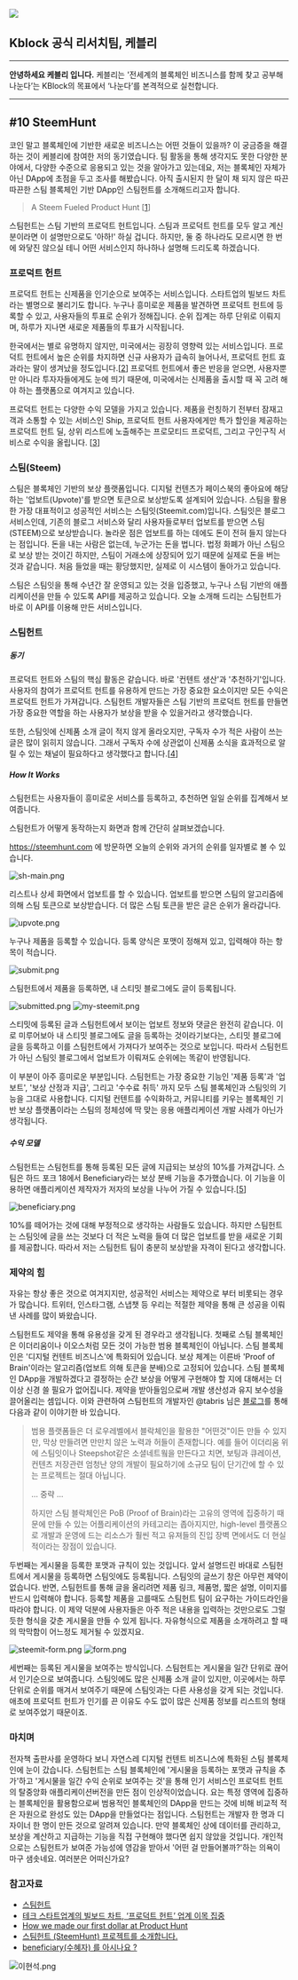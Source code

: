![](https://s3.ap-northeast-2.amazonaws.com/kblockr/kblock+01.png)

## Kblock 공식 리서치팀, 케블리

-------------
<b>안녕하세요 케블리 입니다.</b> 케블리는 '전세계의 블록체인 비즈니스를 함께 찾고 공부해 나눈다’는 KBlock의 목표에서 ‘나눈다’를 본격적으로 실천합니다.

-----------------------------

## #10 SteemHunt

코인 말고 블록체인에 기반한 새로운 비즈니스는 어떤 것들이 있을까? 이 궁금증을 해결하는 것이 케블리에 참여한 저의 동기였습니다. 팀 활동을 통해 생각지도 못한 다양한 분야에서, 다양한 수준으로 응용되고 있는 것을 알아가고 있는데요, 저는 블록체인 자체가 아닌 DApp에 초점을 두고 조사를 해봤습니다. 아직 출시된지 한 달이 채 되지 않은 따끈따끈한 스팀 블록체인 기반 DApp인 스팀헌트를 소개해드리고자 합니다.

> A Steem Fueled Product Hunt [[1]]

스팀헌트는 스팀 기반의 프로덕트 헌트입니다. 스팀과 프로덕트 헌트를 모두 알고 계신 분이라면 이 설명만으로도 '아하!' 하실 겁니다. 하지만, 둘 중 하나라도 모르시면 한 번에 와닿진 않으실 테니 어떤 서비스인지 하나하나 설명해 드리도록 하겠습니다.

### 프로덕트 헌트

프로덕트 헌트는 신제품을 인기순으로 보여주는 서비스입니다. 스타트업의 빌보드 차트라는 별명으로 불리기도 합니다. 누구나 흥미로운 제품을 발견하면 프로덕트 헌트에 등록할 수 있고, 사용자들의 투표로 순위가 정해집니다. 순위 집계는 하루 단위로 이뤄지며, 하루가 지나면 새로운 제품들의 투표가 시작됩니다.

한국에서는 별로 유명하지 않지만, 미국에서는 굉장히 영향력 있는 서비스입니다. 프로덕트 헌트에서 높은 순위를 차지하면 신규 사용자가 급속히 늘어나서, 프로덕트 헌트 효과라는 말이 생겨났을 정도입니다.[[2]] 프로덕트 헌트에서 좋은 반응을 얻으면, 사용자뿐만 아니라 투자자들에게도 눈에 띄기 때문에, 미국에서는 신제품을 출시할 때 꼭 고려 해야 하는 플랫폼으로 여겨지고 있습니다.

프로덕트 헌트는 다양한 수익 모델을 가지고 있습니다. 제품을 런칭하기 전부터 잠재고객과 소통할 수 있는 서비스인 Ship, 프로덕트 헌트 사용자에게만 특가 할인을 제공하는 프로덕트 헌트 딜, 상위 리스트에 노출해주는 프로모티드 프로덕트, 그리고 구인구직 서비스로 수익을 올립니다. [[3]]

### 스팀(Steem)

스팀은 블록체인 기반의 보상 플랫폼입니다. 디지털 컨텐츠가 페이스북의 좋아요에 해당하는 '업보트(Upvote)'를 받으면 토큰으로 보상받도록 설계되어 있습니다. 스팀을 활용한 가장 대표적이고 성공적인 서비스는 스팀잇(Steemit.com)입니다. 스팀잇은 블로그 서비스인데, 기존의 블로그 서비스와 달리 사용자들로부터 업보트를 받으면 스팀(STEEM)으로 보상받습니다. 놀라운 점은 업보트를 하는 데에도 돈이 전혀 들지 않는다는 점입니다. 돈을 내는 사람은 없는데, 누군가는 돈을 법니다. 법정 화폐가 아닌 스팀으로 보상 받는 것이긴 하지만, 스팀이 거래소에 상장되어 있기 때문에 실제로 돈을 버는 것과 같습니다. 처음 들었을 때는 황당했지만, 실제로 이 시스템이 돌아가고 있습니다.

스팀은 스팀잇을 통해 수년간 잘 운영되고 있는 것을 입증했고, 누구나 스팀 기반의 애플리케이션을 만들 수 있도록 API를 제공하고 있습니다. 오늘 소개해 드리는 스팀헌트가 바로 이 API를 이용해 만든 서비스입니다.

### 스팀헌트

##### 동기

프로덕트 헌트와 스팀의 핵심 활동은 같습니다. 바로 '컨텐트 생산'과 '추천하기'입니다. 사용자의 참여가 프로덕트 헌트를 유용하게 만드는 가장 중요한 요소이지만 모든 수익은 프로덕트 헌트가 가져갑니다. 스팀헌트 개발자들은 스팀 기반의 프로덕트 헌트를 만들면 가장 중요한 역할을 하는 사용자가 보상을 받을 수 있을거라고 생각했습니다.

또한, 스팀잇에 신제품 소개 글이 적지 않게 올라오지만, 구독자 수가 적은 사람이 쓰는 글은 많이 읽히지 않습니다. 그래서 구독자 수에 상관없이 신제품 소식을 효과적으로 알릴 수 있는 채널이 필요하다고 생각했다고 합니다.[[4]]

##### How It Works

스팀헌트는 사용자들이 흥미로운 서비스를 등록하고, 추천하면 일일 순위를 집계해서 보여줍니다.

스팀헌트가 어떻게 동작하는지 화면과 함께 간단히 살펴보겠습니다.

https://steemhunt.com 에 방문하면 오늘의 순위와 과거의 순위를 일자별로 볼 수 있습니다.

![sh-main.png](https://steemitimages.com/DQmSUjB4gG8ZhFBHvGqig1SrhTHKPynhotWkupACR3nGiWV/sh-main.png)

리스트나 상세 화면에서 업보트를 할 수 있습니다. 업보트를 받으면 스팀의 알고리즘에 의해 스팀 토큰으로 보상받습니다. 더 많은 스팀 토큰을 받은 글은 순위가 올라갑니다.

![upvote.png](https://steemitimages.com/DQmPEmW5NYA3PukNXwMT2YH7SPi1JroFtSdnSevS7iDkG6r/upvote.png)

누구나 제품을 등록할 수 있습니다. 등록 양식은 포맷이 정해져 있고, 입력해야 하는 항목이 적습니다.

![submit.png](https://steemitimages.com/DQmcpa2rQSjVxTLnejphYmBvz2qBQwzFcJ1skpPK2CRQNsS/submit.png)

스팀헌트에서 제품을 등록하면, 내 스티밋 블로그에도 글이 등록됩니다.

![submitted.png](https://steemitimages.com/DQmUzbXthB89FG4PpBgGvsePBeBditPSjaYdzHnVXaaPXtf/submitted.png)
![my-steemit.png](https://steemitimages.com/DQmYgJ5GrsBm2JACGByEgdSEc29SkF9RVyWmQKcd2Scx9Jw/my-steemit.png)

스티밋에 등록된 글과 스팀헌트에서 보이는 업보트 정보와 댓글은 완전히 같습니다. 이로 미루어보아 내 스티밋 블로그에도 글을 등록하는 것이라기보다는, 스티밋 블로그에 글을 등록하고 이를 스팀헌트에서 가져다가 보여주는 것으로 보입니다. 따라서 스팀헌트가 아닌 스팀잇 블로그에서 업보트가 이뤄져도 순위에는 똑같이 반영됩니다.

이 부분이 아주 흥미로운 부분입니다. 스팀헌트는 가장 중요한 기능인 '제품 등록'과 '업보트', '보상 산정과 지급', 그리고 '수수료 취득' 까지 모두 스팀 블록체인과 스팀잇의 기능을 그대로 사용합니다. 디지털 컨텐트를 수익화하고, 커뮤니티를 키우는 블록체인 기반 보상 플랫폼이라는 스팀의 정체성에 딱 맞는 응용 애플리케이션 개발 사례가 아닌가 생각됩니다.

##### 수익 모델

스팀헌트는 스팀헌트를 통해 등록된 모든 글에 지급되는 보상의 10%를 가져갑니다. 스팀은 하드 포크 18에서 Beneficiary라는 보상 분배 기능을 추가했습니다. 이 기능을 이용하면 애플리케이션 제작자가 저자의 보상을 나누어 가질 수 있습니다.[[5]]

![beneficiary.png](https://steemitimages.com/DQmf6yrZ7LYtCB315nsU2DjzWaYrHms42Xj32se2o3HCW4C/beneficiary.png)

10%를 떼어가는 것에 대해 부정적으로 생각하는 사람들도 있습니다. 하지만 스팀헌트는 스팀잇에 글을 쓰는 것보다 더 적은 노력을 들여 더 많은 업보트를 받을 새로운 기회를 제공합니다. 따라서 저는 스팀헌트 팀이 충분히 보상받을 자격이 된다고 생각합니다.

### 제약의 힘

자유는 항상 좋은 것으로 여겨지지만, 성공적인 서비스는 제약으로 부터 비롯되는 경우가 많습니다. 트위터, 인스타그램, 스냅챗 등 우리는 적절한 제약을 통해 큰 성공을 이뤄낸 사례를 많이 봐왔습니다.

스팀헌트도 제약을 통해 유용성을 갖게 된 경우라고 생각됩니다. 첫째로 스팀 블록체인은 이더리움이나 이오스처럼 모든 것이 가능한 범용 블록체인이 아닙니다. 스팀 블록체인은 '디지털 컨텐트 비즈니스'에 특화되어 있습니다. 보상 체계는 이른바 'Proof of Brain'이라는 알고리즘(업보트 의해 토큰을 분배)으로 고정되어 있습니다. 스팀 블록체인 DApp을 개발하겠다고 결정하는 순간 보상을 어떻게 구현해야 할 지에 대해서는 더 이상 신경 쓸 필요가 없어집니다. 제약을 받아들임으로써 개발 생산성과 유지 보수성을 끌어올리는 셈입니다. 이와 관련하여 스팀헌트의 개발자인 @tabris 님은 [블로그](https://steemit.com/kr/@tabris/w3het)를 통해 다음과 같이 이야기한 바 있습니다.

> 범용 플랫폼들은 더 로우레벨에서 블락체인을 활용한 "어떤것"이든 만들 수 있지만, 막상 만들려면 만만치 않은 노력과 허들이 존재합니다.
예를 들어 이더리움 위에 스팀잇이나 Steepshot같은 소셜네트웤을 만든다고 치면, 보팅과 큐레이션, 컨텐츠 저장관련 엄청난 양의 개발이 필요하기에 소규모 팀이 단기간에 할 수 있는 프로젝트는 절대 아닙니다.
>
>... 중략 ...
>
>하지만 스팀 블락체인은 PoB (Proof of Brain)라는 고유의 영역에 집중하기 때문에 만들 수 있는 어플리케이션의 카테고리는 좁아지지만, high-level 플랫폼으로 개발과 운영에 드는 리소스가 훨씬 적고 유져들의 진입 장벽 면에서도 더 현실적이라는 장점이 있습니다.

두번째는 게시물을 등록한 포맷과 규칙이 있는 것입니다. 앞서 설명드린 바대로 스팀헌트에서 게시물을 등록하면 스팀잇에도 등록됩니다. 스팀잇의 글쓰기 창은 아무런 제약이 없습니다. 반면, 스팀헌트를 통해 글을 올리려면 제품 링크, 제품명, 짧은 설명, 이미지를 반드시 입력해야 합니다. 등록할 제품을 고를때도 스팀헌트 팀이 요구하는 가이드라인을 따라야 합니다. 이 제약 덕분에 사용자들은 아주 적은 내용을 입력하는 것만으로도 그럴듯한 형식을 갖춘 게시물을 만들 수 있게 됩니다. 자유형식으로 제품을 소개하려고 할 때의 막막함이 어느정도 제거될 수 있겠지요.

![steemit-form.png](https://steemitimages.com/DQmcNHgQKzhdwi4Xt4cGqKwjS7tmnx6b9bx8tVQoyPNsfSb/steemit-form.png)
![form.png](https://steemitimages.com/DQmRUQFEo7z6EiR4jDgAAQgW5CYZk9eEggE14mV9AAY2j4J/form.png)

세번째는 등록된 게시물을 보여주는 방식입니다. 스팀헌트는 게시물을 일간 단위로 끊어서 인기순으로 보여줍니다. 스팀잇에도 많은 신제품 소개 글이 있지만, 이곳에서는 하루 단위로 순위를 매겨서 보여주기 때문에 스팀잇과는 다른 사용성을 갖게 되는 것입니다. 애초에 프로덕트 헌트가 인기를 끈 이유도 수도 없이 많은 신제품 정보를 리스트의 형태로 보여주었기 때문이죠.

### 마치며

전자책 출판사를 운영하다 보니 자연스레 디지털 컨텐트 비즈니스에 특화된 스팀 블록체인에 눈이 갔습니다. 스팀헌트는 스팀 블록체인에 '게시물을 등록하는 포맷과 규칙을 추가'하고 '게시물을 일간 수익 순위로 보여주는 것'을 통해 인기 서비스인 프로덕트 헌트의 탈중앙화 애플리케이션버전을 만든 점이 인상적이었습니다. 요는 특정 영역에 집중하는 블록체인을 활용함으로써 범용적인 블록체인의 DApp을 만드는 것에 비해 비교적 적은 자원으로 완성도 있는 DApp을 만들었다는 점입니다. 스팀헌트는 개발자 한 명과 디자이너 한 명이 만든 것으로 알려져 있습니다. 만약 블록체인 상에 데이터를 관리하고, 보상을 계산하고 지급하는 기능을 직접 구현해야 했다면 쉽지 않았을 것입니다. 개인적으로는 스팀헌트가 보여준 가능성에 영감을 받아서 '어떤 걸 만들어볼까?'하는 의욕이 마구 샘솟네요. 여러분은 어떠신가요?

### 참고자료
- [스팀헌트](https://steemhunt.com)
- [테크 스타트업계의 빌보드 차트, ‘프로덕트 헌트’ 업계 이목 집중](https://besuccess.com/2014/07/producthunt/)
- [How we made our first dollar at Product Hunt](https://blog.producthunt.com/how-we-made-our-first-dollar-at-product-hunt-40493fe09a7a)
- [스팀헌트 (SteemHunt) 프로젝트를 소개합니다.](https://steemit.com/kr/@tabris/steemhunt)
- [beneficiary(수혜자) 를 아시나요 ?](https://steemit.com/kr/@krnews/beneficiary-busyorg)

[1]: https://steemhunt.com
[2]: https://besuccess.com/2014/07/producthunt/
[3]: https://blog.producthunt.com/how-we-made-our-first-dollar-at-product-hunt-40493fe09a7a
[4]: https://steemit.com/kr/@tabris/steemhunt
[5]: https://steemit.com/kr/@krnews/beneficiary-busyorg

![이현석.png](https://steemitimages.com/DQmWFDvi6jv388SqzabT2pn2iiXjQ2mF7q2mLthxuquvyYi/%EC%9D%B4%ED%98%84%EC%84%9D.png)
